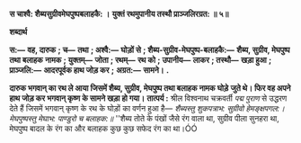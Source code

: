 **स चाश्वै: शैब्यसुग्रीवमेघपुष्पबलाहकै: ।** **युक्तं रथमुपानीय तस्थौ प्राञ्जलिरग्रत: ॥ ५॥** 

**शब्दार्थ** 

**स:—** **वह, दारुक** **; च—** **तथा** **; अश्वै:—** **घोड़ों से** **; शैब्य-सुग्रीव-मेघपुष्प-बलाहकै:—** **शैब्य, सुग्रीव, मेघपुष्प तथा बलाहक** **नामक** **; युक्तम्—** **जोता** **; रथम्—** **रथ को** **; उपानीय—** **लाकर** **; तस्थौ—** **खड़ा हुआ** **; प्राञ्जलि:—** **आदरपूर्वक हाथ जोड़ कर** **;** **अग्रत:—** **सामने।** **.** 

**दारुक भगवान् का रथ ले आया जिसमें शैब्य, सुग्रीव, मेघपुष्प तथा बलाहक नामक घोड़े** **जुते थे। फिर वह अपने हाथ जोड़ कर भगवान् कृष्ण के सामने खड़ा हो गया।** **तात्पर्य :** श्रील विश्वनाथ चक्रवर्ती *पद्म पुराण* से उद्धरण देते हैं जिसमें भगवान् कृष्ण के रथ के घोड़ों का वर्णन हुआ है—  *शैब्यस्तु शुकपत्राभ: सुग्रीवो हेमङ्क्षपगल:।* *मेघपुष्पस्तु मेघाभ: पाण्डुरो च बलाहक:॥* ''शैब्य तोते के पंखों जैसे रंग वाला था, सुग्रीव पीला सुनहरा था, मेघपुष्प बादल के रंग का और बलाहक कुछ कुछ सफेद रंग का था।ÓÓ  